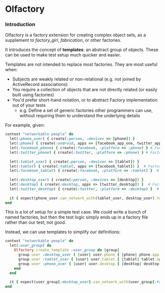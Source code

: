Olfactory
==========

### Introduction

Olfactory is a factory extension for creating complex object sets, as a supplement to *factory_girl*, *fabrication*, or other factories.

It introduces the concept of **templates**: an abstract group of objects. These can be used to make test setup much quicker and easier.

Templates are not intended to replace most factories. They are most useful when:
 - Subjects are weakly related or non-relational (e.g. not joined by ActiveRecord associations)
 - You require a collection of objects that are not directly related (or easily built using factories)
 - You'd prefer short-hand notation, or to abstract Factory implementation out of your tests
   - e.g. Define a set of generic factories other programmers can use, without requiring them to understand the underlying details

For example, given:
```ruby
context "networkable people" do
  let(:phone_user) { create(:person, :devices => [phone]) }
  let(:phone) { create(:android, apps => [facebook_app_one, twitter_app_one]) } # Factory(:device)
  let(:facebook_phone) { create(:facebook, :platform => :phone) } # Factory(:app)
  let(:twitter_phone) { create(:twitter, :platform => :phone) } # Factory(:app)
  
  let(:tablet_user) { create(:person, :devices => [tablet]) }
  let(:tablet) { create(:tablet, apps => [facebook_tablet]) }  # Factory(:device)
  let(:facebook_tablet) { create(:facebook, :platform => :tablet) }  # Factory(:app)
  
  let(:desktop_user) { create(:person, :devices => [desktop]) }
  let(:desktop) { create(:desktop, apps => [twitter_desktop]) }  # Factory(:device)
  let(:twitter_desktop) { create(:twitter, :platform => :desktop) }  # Factory(:app)
  
  it { expect(phone_user.can_network_with(tablet_user, desktop_user).to be_true }
end
```

This is a lot of setup for a simple test case. We could write a bunch of named factories, but then the test logic simply ends up in a factory file rather than our test; not good.

Instead, we can use templates to simplify our definitions:
```ruby
context "networkable people" do
  let(:user_group) do
    Olfactory.create_template :user_group do |group|
      group.user :desktop_user { |user| user.phone { |phone| phone.app :facebook, :twitter } }
      group.user :tablet_user { |user| user.tablet { |tablet| tablet.app :facebook } }
      group.user :phone_user { |user| user.desktop { |desktop| desktop.app :twitter } }
    end
  end
  
  it { expect(user_group[:desktop_user].can_network_with(user_group[:tablet_user], user_group[:phone_user]).to be_true }
end
```

